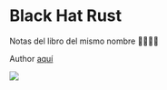 # Black Hat Rust

Notas del libro del mismo nombre 🏴‍☠️🐱‍💻

Author [aquí](https://github.com/skerkour)

![](https://camo.githubusercontent.com/ab81f17918c47aa3f287b86772c824015ba54fccc99a78ca3e62db6aaf5eb941/68747470733a2f2f692e726564642e69742f76703061317466346a633931312e706e67)